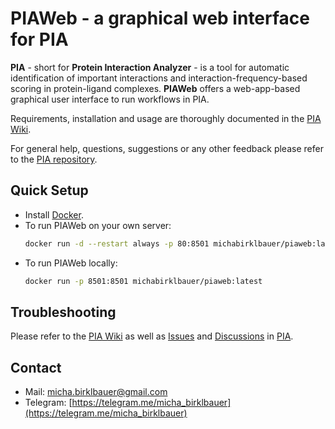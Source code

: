 # PIAWeb - a graphical web interface for PIA

**PIA** - short for **Protein Interaction Analyzer** - is a tool for automatic identification of important interactions and interaction-frequency-based scoring in protein-ligand complexes. **PIAWeb** offers a web-app-based graphical user interface to run workflows in PIA.

Requirements, installation and usage are thoroughly documented in the [PIA Wiki](https://github.com/michabirklbauer/PIA/wiki).

For general help, questions, suggestions or any other feedback please refer to the [PIA repository](https://github.com/michabirklbauer/PIA).

## Quick Setup

- Install [Docker](https://docs.docker.com/engine/install/).
- To run PIAWeb on your own server:
  ```bash
  docker run -d --restart always -p 80:8501 michabirklbauer/piaweb:latest
  ```
- To run PIAWeb locally:
  ```bash
  docker run -p 8501:8501 michabirklbauer/piaweb:latest
  ```

## Troubleshooting

Please refer to the [PIA Wiki](https://github.com/michabirklbauer/PIA/wiki) as well as [Issues](https://github.com/michabirklbauer/PIA/issues) and [Discussions](https://github.com/michabirklbauer/PIA/discussions) in [PIA](https://github.com/michabirklbauer/PIA).

## Contact

- Mail: [micha.birklbauer@gmail.com](mailto:micha.birklbauer@gmail.com)
- Telegram: [https://telegram.me/micha_birklbauer](https://telegram.me/micha_birklbauer)
